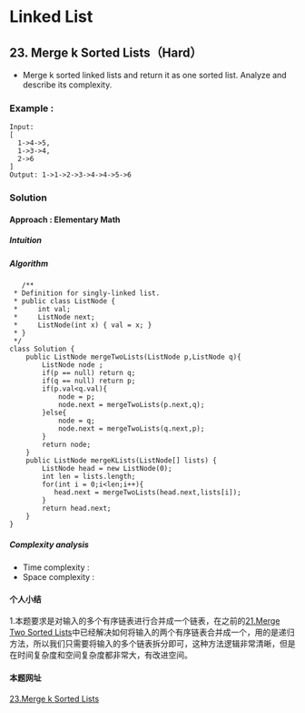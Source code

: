 # Linked List #
## 23. Merge k Sorted Lists（Hard） ##
- Merge k sorted linked lists and return it as one sorted list. Analyze and describe its complexity.  

### Example : ###
	Input:
	[
	  1->4->5,
	  1->3->4,
	  2->6
	]
	Output: 1->1->2->3->4->4->5->6
### Solution ###
#### Approach : Elementary Math ####
##### Intuition #####

##### Algorithm #####

	   /**
	 * Definition for singly-linked list.
	 * public class ListNode {
	 *     int val;
	 *     ListNode next;
	 *     ListNode(int x) { val = x; }
	 * }
	 */
	class Solution {
	    public ListNode mergeTwoLists(ListNode p,ListNode q){
	        ListNode node ;
	        if(p == null) return q;
	        if(q == null) return p;
	        if(p.val<q.val){
	            node = p;
	            node.next = mergeTwoLists(p.next,q);
	        }else{
	            node = q;
	            node.next = mergeTwoLists(q.next,p);
	        }
	        return node;
	    }
	    public ListNode mergeKLists(ListNode[] lists) {
	        ListNode head = new ListNode(0);
	        int len = lists.length;
	        for(int i = 0;i<len;i++){
	           head.next = mergeTwoLists(head.next,lists[i]);
	        }
	        return head.next;
	    }
	}

##### Complexity analysis #####
- Time  complexity :
- Space complexity :

#### 个人小结 ####
1.本题要求是对输入的多个有序链表进行合并成一个链表，在之前的[21.Merge Two Sorted Lists](https://leetcode.com/problems/merge-two-sorted-lists/)中已经解决如何将输入的两个有序链表合并成一个，用的是递归方法，所以我们只需要将输入的多个链表拆分即可，这种方法逻辑非常清晰，但是在时间复杂度和空间复杂度都非常大，有改进空间。

#### 本题网址 ####
[23.Merge k Sorted Lists](https://leetcode.com/problems/merge-k-sorted-lists/)


